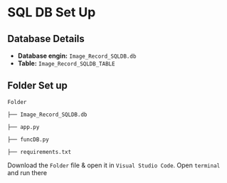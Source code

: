 # SQL DB Set Up

## Database Details

-  **Database engin:** `Image_Record_SQLDB.db`
-  **Table:** `Image_Record_SQLDB_TABLE`

## Folder Set up

`Folder`

  `├── Image_Record_SQLDB.db`
  
  `├── app.py`

  `├── funcDB.py`
  
  `├── requirements.txt`

Download the `Folder` file & open it in `Visual Studio Code`. Open  `terminal` and run there

